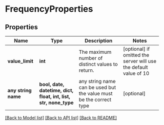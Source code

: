 # FrequencyProperties


## Properties
Name | Type | Description | Notes
------------ | ------------- | ------------- | -------------
**value_limit** | **int** | The maximum number of distinct values to return. | [optional]  if omitted the server will use the default value of 10
**any string name** | **bool, date, datetime, dict, float, int, list, str, none_type** | any string name can be used but the value must be the correct type | [optional]

[[Back to Model list]](../README.md#documentation-for-models) [[Back to API list]](../README.md#documentation-for-api-endpoints) [[Back to README]](../README.md)


